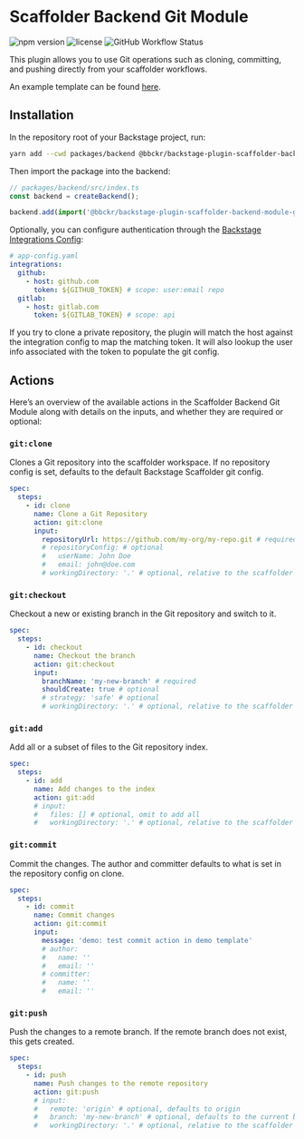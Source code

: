 # Scaffolder Backend Git Module

![npm version](https://img.shields.io/npm/v/@bbckr/backstage-plugin-scaffolder-backend-module-git) ![license](https://img.shields.io/npm/l/@bbckr/backstage-plugin-scaffolder-backend-module-git) ![GitHub Workflow Status](https://img.shields.io/github/actions/workflow/status/bbckr/backstage-plugins/build.yml?branch=main)

This plugin allows you to use Git operations such as cloning, committing, and pushing directly from your scaffolder workflows.

An example template can be found [here](examples/software-templates/demo-scaffolder-backend-module-git.yaml).

## Installation

In the repository root of your Backstage project, run:

```sh
yarn add --cwd packages/backend @bbckr/backstage-plugin-scaffolder-backend-module-git
```

Then import the package into the backend:

```js
// packages/backend/src/index.ts
const backend = createBackend();

backend.add(import('@bbckr/backstage-plugin-scaffolder-backend-module-git'));
```

Optionally, you can configure authentication through the [Backstage Integrations Config](https://backstage.io/docs/integrations/):

```yaml
# app-config.yaml
integrations:
  github:
    - host: github.com
      token: ${GITHUB_TOKEN} # scope: user:email repo
  gitlab:
    - host: gitlab.com
      token: ${GITLAB_TOKEN} # scope: api
```

If you try to clone a private repository, the plugin will match the host against the integration config to map the matching token. It will also lookup the user info associated with the token to populate the git config.

## Actions

Here’s an overview of the available actions in the Scaffolder Backend Git Module along with details on the inputs, and whether they are required or optional:

### `git:clone`

Clones a Git repository into the scaffolder workspace. If no repository config is set, defaults to the default Backstage Scaffolder git config.

```yaml
spec:
  steps:
    - id: clone
      name: Clone a Git Repository
      action: git:clone
      input:
        repositoryUrl: https://github.com/my-org/my-repo.git # required
        # repositoryConfig: # optional
        #   userName: John Doe
        #   email: john@doe.com
        # workingDirectory: '.' # optional, relative to the scaffolder workspace path
```

### `git:checkout`

Checkout a new or existing branch in the Git repository and switch to it.

```yaml
spec:
  steps:
    - id: checkout
      name: Checkout the branch
      action: git:checkout
      input:
        branchName: 'my-new-branch' # required
        shouldCreate: true # optional
        # strategy: 'safe' # optional
        # workingDirectory: '.' # optional, relative to the scaffolder workspace path
```

### `git:add`

Add all or a subset of files to the Git repository index.

```yaml
spec:
  steps:
    - id: add
      name: Add changes to the index
      action: git:add
      # input:
      #   files: [] # optional, omit to add all
      #   workingDirectory: '.' # optional, relative to the scaffolder workspace path
```

### `git:commit`

Commit the changes. The author and committer defaults to what is set in the repository config on clone.

```yaml
spec:
  steps:
    - id: commit
      name: Commit changes
      action: git:commit
      input:
        message: 'demo: test commit action in demo template'
        # author:
        #   name: ''
        #   email: ''
        # committer:
        #   name: ''
        #   email: ''
```

### `git:push`

Push the changes to a remote branch. If the remote branch does not exist, this gets created.

```yaml
spec:
  steps:
    - id: push
      name: Push changes to the remote repository
      action: git:push
      # input:
      #   remote: 'origin' # optional, defaults to origin
      #   branch: 'my-new-branch' # optional, defaults to the current branch
      #   workingDirectory: '.' # optional, relative to the scaffolder workspace path
```
